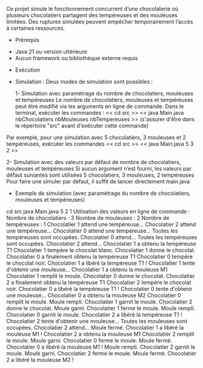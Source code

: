 Ce projet simule le fonctionnement concurrent d’une chocolaterie où plusieurs chocolatiers partagent des tempéreuses et des mouleuses limitées.
Des ruptures simulées peuvent empêcher temporairement l’accès à certaines ressources.

* Prérequis
- Java 21 ou version ultérieure
- Aucun framework ou bibliothèque externe requis

* Exécution
- Simulation :
Deux modes de simulation sont possibles :

  1- Simulation avec paramétrage du nombre de chocolatiers, mouleuses et tempéreuses
Le nombre de chocolatiers, mouleuses et tempéreuses peut être modifié via les arguments en ligne de commande.
Dans le terminal, exécuter les commandes :
<< cd src >>
<< java Main.java nbChocolatiers nbMouleuses nbTempereuses >>  (s'assurer d'être dans le répertoire "src" avant d'exécuter cette commande)

Par exemple, pour une simulation avec 5 chocolatiers, 3 mouleuses et 2 tempéreuses, exécuter les commandes 
<< cd src >>
<< java Main.java 5 3 2 >> 

  2- Simulation avec des valeurs par défaut de nombre de chocolatiers, mouleuses et tempéreuses
Si aucun argument n’est fourni, les valeurs par défaut suivantes sont utilisées
5 chocolatiers, 3 mouleuses, 2 tempéreuses
Pour faire une simuler par défaut, il suffit de lancer directement main.java


* Exemple de simulation (avec paramétrage du nombre de chocolatiers, mouleuses et tempéreuses)

cd src
java Main.java 5 2 1
Utilisation des valeurs en ligne de commande : 
Nombre de chocolatiers : 3
Nombre de mouleuses : 2
Nombre de tempéreuses : 1
Chocolatier 1 attend une tempéreuse...
Chocolatier 2 attend une tempéreuse...
Chocolatier 0 attend une tempéreuse...
Toutes les tempéreuses sont occupées. Chocolatier 0 attend...
Toutes les tempéreuses sont occupées. Chocolatier 2 attend...
Chocolatier 1 a obtenu la tempéreuse T1
Chocolatier 1 tempère le chocolat blanc.
Chocolatier 1 donne le chocolat.
Chocolatier 0 a finalement obtenu la tempéreuse T1
Chocolatier 0 tempère le chocolat noir.
Chocolatier 1 a libéré la tempéreuse T1 !
Chocolatier 1 tente d'obtenir une mouleuse...
Chocolatier 1 a obtenu la mouleuse M1
Chocolatier 1 remplit le moule.
Chocolatier 0 donne le chocolat.
Chocolatier 2 a finalement obtenu la tempéreuse T1
Chocolatier 2 tempère le chocolat noir.
Chocolatier 0 a libéré la tempéreuse T1 !
Chocolatier 0 tente d'obtenir une mouleuse...
Chocolatier 0 a obtenu la mouleuse M2
Chocolatier 0 remplit le moule.
Moule rempli.
Chocolatier 1 garnit le moule.
Chocolatier 2 donne le chocolat.
Moule garni.
Chocolatier 1 ferme le moule.
Moule rempli.
Chocolatier 0 garnit le moule.
Chocolatier 2 a libéré la tempéreuse T1 !
Chocolatier 2 tente d'obtenir une mouleuse...
Toutes les mouleuses sont occupées. Chocolatier 2 attend...
Moule fermé.
Chocolatier 1 a libéré la mouleuse M1 !
Chocolatier 2 a obtenu la mouleuse M1
Chocolatier 2 remplit le moule.
Moule garni.
Chocolatier 0 ferme le moule.
Moule fermé.
Chocolatier 0 a libéré la mouleuse M1 !
Moule rempli.
Chocolatier 2 garnit le moule.
Moule garni.
Chocolatier 2 ferme le moule.
Moule fermé.
Chocolatier 2 a libéré la mouleuse M2 !


